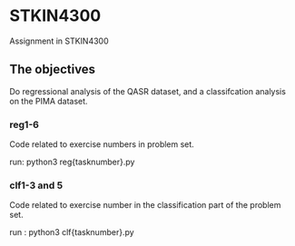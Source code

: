 # STKIN4300
Assignment in STKIN4300


## The objectives
Do regressional analysis of the QASR dataset, and a classifcation analysis on the PIMA dataset. 

### reg1-6
Code related to exercise numbers in problem set.

run: python3 reg{tasknumber}.py


### clf1-3 and 5
Code related to exercise number in the classification part of the problem set.

run : python3 clf{tasknumber}.py
